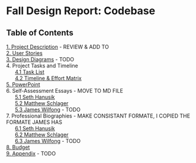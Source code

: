 # Fall Design Report: Codebase

## Table of Contents	

[1. Project Description](Homework/ProjectDescription.md) - REVIEW & ADD TO<br>
[2. User Stories](Homework/UserStories.md)<br>
[3. Design Diagrams](Homework/Design-Diagrams/Design-Diagrams.md) - TODO<br>
4. Project Tasks and Timeline<br>
&nbsp;&nbsp;&nbsp;&nbsp;&nbsp;&nbsp;[4.1 Task List](Homework/TaskList.md)<br>
&nbsp;&nbsp;&nbsp;&nbsp;&nbsp;&nbsp;[4.2 Timeline & Effort Matrix](Homework/Timeline.md)<br>
[5. PowerPoint](https://youtu.be/XI5yE5JecKU)<br>
6. Self-Assessment Essays - MOVE TO MD FILE<br>
&nbsp;&nbsp;&nbsp;&nbsp;&nbsp;&nbsp;[5.1 Seth Hanusik](Homework/Individual-Capstone-Assessment/HanusikIndividualCapstoneAssessment.md)<br>
&nbsp;&nbsp;&nbsp;&nbsp;&nbsp;&nbsp;[5.2 Matthew Schlager](Homework/Individual-Capstone-Assessment/SchlagerIndividualCapstoneAssessment.md)<br>
&nbsp;&nbsp;&nbsp;&nbsp;&nbsp;&nbsp;[5.3 James Wilfong](Homework/Individual-Capstone-Assessment/WilfongIndividualCapstoneAssessment.pdf) - TODO<br>
7. Professional Biographies - MAKE CONSISTANT FORMATE, I COPIED THE FORMATE JAMES HAS<br>
&nbsp;&nbsp;&nbsp;&nbsp;&nbsp;&nbsp;[6.1 Seth Hanusik](Homework/Professional-Bios/HanusikProfessionalBiography.md)<br>
&nbsp;&nbsp;&nbsp;&nbsp;&nbsp;&nbsp;[6.2 Matthew Schlager](Homework/Professional-Bios/SchlagerProfessionalBiography.md)<br>
&nbsp;&nbsp;&nbsp;&nbsp;&nbsp;&nbsp;[6.3 James Wilfong](Homework/Professional-Bios/WilfongProfessionalBiography.md) - TODO<br>
[8. Budget](Homework/Budget.md)<br>
[9. Appendix](Homework/Appendix.md) - TODO<br>
